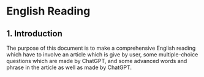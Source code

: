 # English Reading

## 1. Introduction

The purpose of this document is to make a comprehensive English reading which have to involve an article which is give by user, some multiple-choice questions which are made by ChatGPT, and some advanced words and phrase in the article as well as made by ChatGPT. 

